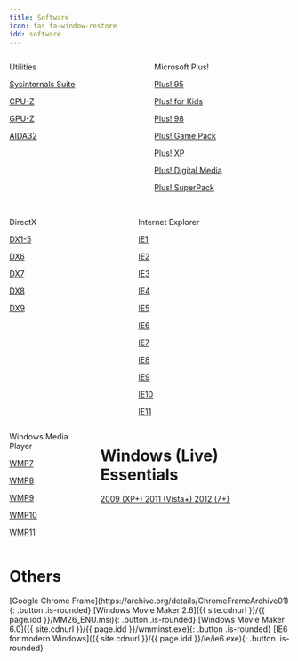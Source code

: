 ```yaml
---
title: Software
icon: fas fa-window-restore
idd: software
---
```

<div class="columns">

  <div class="column">
    <p class="title" id="{{page.idd}}">
      <i class="fas fa-toolbox"></i> Utilities
    </p>
    <a class="button  is-rounded" href="https://docs.microsoft.com/en-us/sysinternals/downloads/sysinternals-suite">
      <span class="icon is-small"><i class="fas fa-external-link-alt"></i></span>
      <p>Sysinternals Suite</p>
    </a>
    <a class="button  is-rounded" href="https://www.cpuid.com/softwares/cpu-z.html">
      <span class="icon is-small"><i class="fas fa-external-link-alt"></i></span>
      <p>CPU-Z</p>
    </a>
    <a class="button  is-rounded" href="https://www.techpowerup.com/download/techpowerup-gpu-z/">
      <span class="icon is-small"><i class="fas fa-external-link-alt"></i></span>
      <p>GPU-Z</p>
    </a>
    <a class="button  is-rounded" href="{{ site.cdnurl }}/{{ page.idd }}/">
      <span class="icon is-small"><i class="fas fa-download"></i></span>
      <p>AIDA32</p>
    </a>
  </div>

  <div class="column">
    <p class="title">
      <i class="fas fa-exclamation"></i> Microsoft Plus! <a href="{{site.wikihelp}}/Microsoft_Plus"><i
          class="subtitle fas fa-question-circle"></i></a>
    </p>
    <a class="button  is-rounded" href="{{ site.cdnurl }}/{{ page.idd }}/msplus/Microsoft Plus! for Windows 95.iso">
      <span class="icon is-small"><i class="fas fa-download"></i></span>
      <p>Plus! 95</p>
    </a>
    <a class="button  is-rounded" href="{{ site.cdnurl }}/{{ page.idd }}/msplus/Microsoft Plus! For Kids.iso">
      <span class="icon is-small"><i class="fas fa-download"></i></span>
      <p>Plus! for Kids</p>
    </a>
    <a class="button  is-rounded" href="{{ site.cdnurl }}/{{ page.idd }}/msplus/Microsoft Plus! For Windows 98.iso">
      <span class="icon is-small"><i class="fas fa-download"></i></span>
      <p>Plus! 98</p>
    </a>
    <a class="button  is-rounded"
      href="{{ site.cdnurl }}/{{ page.idd }}/msplus/Microsoft Plus! Game Pack - Cards And Puzzles.iso">
      <span class="icon is-small"><i class="fas fa-download"></i></span>
      <p>Plus! Game Pack</p>
    </a>
    <a class="button  is-rounded" href="{{ site.cdnurl }}/{{ page.idd }}/msplus/Microsoft Plus! For Windows XP.iso">
      <span class="icon is-small"><i class="fas fa-download"></i></span>
      <p>Plus! XP</p>
    </a>
    <a class="button  is-rounded"
      href="{{ site.cdnurl }}/{{ page.idd }}/msplus/Microsoft Plus! Digital Media Edition.iso">
      <span class="icon is-small"><i class="fas fa-download"></i></span>
      <p>Plus! Digital Media</p>
    </a>
    <a class="button  is-rounded" href="{{ site.cdnurl }}/{{ page.idd }}/msplus/Microsoft Plus! XP Superpack.zip">
      <span class="icon is-small"><i class="fas fa-download"></i></span>
      <p>Plus! SuperPack</p>
    </a>
  </div>
</div>
<br>

<div class="columns">
  <div class="column">
    <p class="title">
      <i class="fas fa-times"></i> DirectX <a href="{{site.wikihelp}}/DirectX"><i
          class="subtitle fas fa-question-circle"></i></a>
    </p>
    <a class="button  is-rounded" href="{{ site.cdnurl }}/{{ page.idd }}/dx/">
      <span class="icon is-small"><i class="fas fa-download"></i></span>
      <p>DX1-5</p>
    </a>
    <a class="button  is-rounded" href="{{ site.cdnurl }}/{{ page.idd }}/dx/DX6.zip">
      <span class="icon is-small"><i class="fas fa-download"></i></span>
      <p>DX6</p>
    </a>
    <a class="button  is-rounded" href="{{ site.cdnurl }}/{{ page.idd }}/dx/DX7.zip">
      <span class="icon is-small"><i class="fas fa-download"></i></span>
      <p>DX7</p>
    </a>
    <a class="button  is-rounded" href="{{ site.cdnurl }}/{{ page.idd }}/dx/DX8.7z">
      <span class="icon is-small"><i class="fas fa-download"></i></span>
      <p>DX8</p>
    </a>
    <a class="button  is-rounded" href="{{ site.cdnurl }}/{{ page.idd }}/dx/">
      <span class="icon is-small"><i class="fas fa-external-link-alt"></i></span>
      <p>DX9</p>
    </a>
  </div>

  <div class="column">
    <p class="title" id="updates">
      <i class="fab fa-internet-explorer"></i> Internet Explorer <a href="{{site.wikihelp}}/Internet_Explorer"><i
          class="subtitle fas fa-question-circle"></i></a>
    </p>
    <a class="button  is-rounded" href="{{ site.cdnurl }}/{{ page.idd }}/ie/IE1.zip">
      <span class="icon is-small"><i class="fas fa-download"></i></span>
      <p>IE1</p>
    </a>
    <a class="button  is-rounded" href="{{ site.cdnurl }}/{{ page.idd }}/ie/IE2.zip">
      <span class="icon is-small"><i class="fas fa-download"></i></span>
      <p>IE2</p>
    </a>
    <a class="button  is-rounded" href="{{ site.cdnurl }}/{{ page.idd }}/ie/IE3.zip">
      <span class="icon is-small"><i class="fas fa-download"></i></span>
      <p>IE3</p>
    </a>
    <a class="button  is-rounded" href="{{ site.cdnurl }}/{{ page.idd }}/ie/IE4.zip">
      <span class="icon is-small"><i class="fas fa-download"></i></span>
      <p>IE4</p>
    </a>
    <a class="button  is-rounded" href="{{ site.cdnurl }}/{{ page.idd }}/ie/IE5.zip">
      <span class="icon is-small"><i class="fas fa-download"></i></span>
      <p>IE5</p>
    </a>
    <a class="button  is-rounded" href="{{ site.cdnurl }}/{{ page.idd }}/ie/IE6.zip">
      <span class="icon is-small"><i class="fas fa-download"></i></span>
      <p>IE6</p>
    </a>
    <a class="button  is-rounded" href="{{ site.cdnurl }}/{{ page.idd }}/ie/IE7.zip">
      <span class="icon is-small"><i class="fas fa-download"></i></span>
      <p>IE7</p>
    </a>
    <a class="button  is-rounded" href="{{ site.cdnurl }}/{{ page.idd }}/ie/IE8.zip">
      <span class="icon is-small"><i class="fas fa-download"></i></span>
      <p>IE8</p>
    </a>
    <a class="button  is-rounded" href="{{ site.cdnurl }}/{{ page.idd }}/ie/IE9.zip">
      <span class="icon is-small"><i class="fas fa-download"></i></span>
      <p>IE9</p>
    </a>
    <a class="button  is-rounded" href="{{ site.cdnurl }}/{{ page.idd }}/ie/IE10.zip">
      <span class="icon is-small"><i class="fas fa-download"></i></span>
      <p>IE10</p>
    </a>
    <a class="button  is-rounded" href="{{ site.cdnurl }}/{{ page.idd }}/ie/IE11.zip">
      <span class="icon is-small"><i class="fas fa-download"></i></span>
      <p>IE11</p>
    </a>
  </div>
</div>
<div class="columns">
  <div class="column">
    <p class="title">
      <i class="fas fa-play"></i> Windows Media Player <a href="{{site.wikihelp}}/Windows_Media_Player"><i
          class="subtitle fas fa-question-circle"></i></a>
    </p>
    <a class="button  is-rounded" href="{{ site.cdnurl }}/{{ page.idd }}/wmp/WMP7.zip">
      <span class="icon is-small"><i class="fas fa-download"></i></span>
      <p>WMP7</p>
    </a>
    <a class="button  is-rounded" href="{{ site.cdnurl }}/{{ page.idd }}/wmp/WMP8.zip">
      <span class="icon is-small"><i class="fas fa-download"></i></span>
      <p>WMP8</p>
    </a>
    <a class="button  is-rounded" href="{{ site.cdnurl }}/{{ page.idd }}/wmp/WMP9.zip">
      <span class="icon is-small"><i class="fas fa-download"></i></span>
      <p>WMP9</p>
    </a>
    <a class="button  is-rounded" href="{{ site.cdnurl }}/{{ page.idd }}/wmp/WMP10.zip">
      <span class="icon is-small"><i class="fas fa-download"></i></span>
      <p>WMP10</p>
    </a>
    <a class="button  is-rounded" href="{{ site.cdnurl }}/{{ page.idd }}/wmp/WMP11.zip">
      <span class="icon is-small"><i class="fas fa-download"></i></span>
      <p>WMP11</p>
    </a>
  </div>
  <div class="column">
    <h1 class="title">
      <i class="fab fa-windows"></i> Windows (Live) Essentials <a href="{{site.wikihelp}}/Windows_Essentials"><i
          class="subtitle fas fa-question-circle"></i></a>
    </h1>
    <a class="button is-rounded" href="{{ site.cdnurl }}/{{ page.idd }}/wle/">
      <span class="icon is-small">
        <i class="fas fa-folder"></i>
      </span>
      <span>2009 (XP+)</span>
    </a>
    <a class="button is-rounded" href="{{ site.cdnurl }}/{{ page.idd }}/wle/">
      <span class="icon is-small">
        <i class="fas fa-folder"></i>
      </span>
      <span>2011 (Vista+)</span>
    </a>
    <a class="button is-rounded" href="{{ site.cdnurl }}/{{ page.idd }}/wle/">
      <span class="icon is-small">
        <i class="fas fa-folder"></i>
      </span>
      <span>2012 (7+)</span>
    </a>
  </div>
</div>
<div>
  <h1 class="title">
    <i class="fab fa-windows"></i> Others
  </h1>
  <div markdown="1">
[Google Chrome Frame](https://archive.org/details/ChromeFrameArchive01){: .button .is-rounded}
[Windows Movie Maker 2.6]({{ site.cdnurl }}/{{ page.idd }}/MM26_ENU.msi){: .button .is-rounded}
[Windows Movie Maker 6.0]({{ site.cdnurl }}/{{ page.idd }}/wmminst.exe){: .button .is-rounded}
[IE6 for modern Windows]({{ site.cdnurl }}/{{ page.idd }}/ie/ie6.exe){: .button .is-rounded}
  </div>
